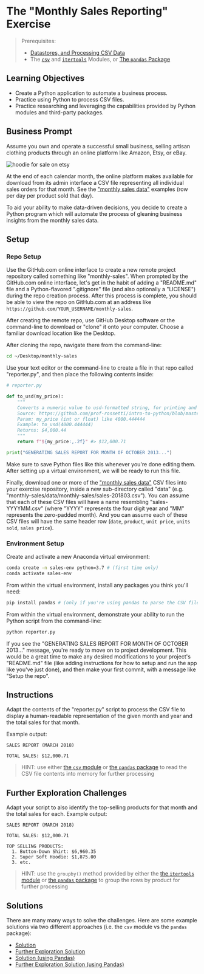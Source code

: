 # The "Monthly Sales Reporting" Exercise

> Prerequisites:
>   + [Datastores, and Processing CSV Data](/units/unit-4.md)
>   + The [`csv`](/notes/python/modules/csv.md) and [`itertools`](/notes/python/modules/itertools.md) Modules, or [The `pandas` Package](/notes/python/packages/pandas.md)

## Learning Objectives

  + Create a Python application to automate a business process.
  + Practice using Python to process CSV files.
  + Practice researching and leveraging the capabilities provided by Python modules and third-party packages.

## Business Prompt

Assume you own and operate a successful small business, selling artisan clothing products through an online platform like Amazon, Etsy, or eBay.

![hoodie for sale on etsy](https://user-images.githubusercontent.com/1328807/51781151-cb7a5300-20e2-11e9-863f-3b82aaa5f5a9.png)

At the end of each calendar month, the online platform makes available for download from its admin interface a CSV file representing all individual sales orders for that month. See the ["monthly sales data"](/data/monthly-sales) examples (row per day per product sold that day).

To aid your ability to make data-driven decisions, you decide to create a Python program which will automate the process of gleaning business insights from the monthly sales data.

## Setup

### Repo Setup

Use the GitHub.com online interface to create a new remote project repository called something like "monthly-sales". When prompted by the GitHub.com online interface, let's get in the habit of adding a "README.md" file and a Python-flavored ".gitignore" file (and also optionally a "LICENSE") during the repo creation process. After this process is complete, you should be able to view the repo on GitHub.com at an address like `https://github.com/YOUR_USERNAME/monthly-sales`.

After creating the remote repo, use GitHub Desktop software or the command-line to download or "clone" it onto your computer. Choose a familiar download location like the Desktop.

After cloning the repo, navigate there from the command-line:

```sh
cd ~/Desktop/monthly-sales
```

Use your text editor or the command-line to create a file in that repo called "reporter.py", and then place the following contents inside:

```py
# reporter.py

def to_usd(my_price):
    """
    Converts a numeric value to usd-formatted string, for printing and display purposes.
    Source: https://github.com/prof-rossetti/intro-to-python/blob/master/notes/python/datatypes/numbers.md#formatting-as-currency
    Param: my_price (int or float) like 4000.444444
    Example: to_usd(4000.444444)
    Returns: $4,000.44
    """
    return f"${my_price:,.2f}" #> $12,000.71

print("GENERATING SALES REPORT FOR MONTH OF OCTOBER 2013...")
```

Make sure to save Python files like this whenever you're done editing them. After setting up a virtual environment, we will be ready to run this file.

Finally, download one or more of the ["monthly sales data"](/data/monthly-sales) CSV files into your exercise repository, inside a new sub-directory called "data" (e.g. "monthly-sales/data/monthly-sales/sales-201803.csv"). You can assume that each of these CSV files will have a name resembling "sales-YYYYMM.csv" (where "YYYY" represents the four digit year and "MM" represents the zero-padded month). And you can assume each of these CSV files will have the same header row (`date`, `product`, `unit price`, `units sold`, `sales price`).

### Environment Setup

Create and activate a new Anaconda virtual environment:

```sh
conda create -n sales-env python=3.7 # (first time only)
conda activate sales-env
```

From within the virtual environment, install any packages you think you'll need:

```sh
pip install pandas # (only if you're using pandas to parse the CSV files)
```

From within the virtual environment, demonstrate your ability to run the Python script from the command-line:

```sh
python reporter.py
```

If you see the "GENERATING SALES REPORT FOR MONTH OF OCTOBER 2013..." message, you're ready to move on to project development. This would be a great time to make any desired modifications to your project's "README.md" file (like adding instructions for how to setup and run the app like you've just done), and then make your first commit, with a message like "Setup the repo".

## Instructions

Adapt the contents of the "reporter.py" script to process the CSV file to display a human-readable representation of the given month and year and the total sales for that month.

Example output:

```
SALES REPORT (MARCH 2018)

TOTAL SALES: $12,000.71
```

> HINT: use either [the `csv` module](/notes/python/modules/csv.md) or [the `pandas` package](/notes/python/packages/pandas.md) to read the CSV file contents into memory for further processing


## Further Exploration Challenges

Adapt your script to also identify the top-selling products for that month and the total sales for each. Example output:

```
SALES REPORT (MARCH 2018)

TOTAL SALES: $12,000.71

TOP SELLING PRODUCTS:
  1. Button-Down Shirt: $6,960.35
  2. Super Soft Hoodie: $1,875.00
  3. etc.
```

> HINT: use the `groupby()` method provided by either the [the `itertools` module](/notes/python/modules/itertools.md) or [the `pandas` package](/notes/python/packages/pandas.md) to group the rows by product for further processing

## Solutions

There are many many ways to solve the challenges. Here are some example solutions via two different approaches (i.e. the `csv` module vs the `pandas` package):

  + [Solution](/exercises/monthly-sales-reporting/csv_solution.py)
  + [Further Exploration Solution](/exercises/monthly-sales-reporting/csv_solution_further.py)
  + [Solution (using Pandas)](/exercises/monthly-sales-reporting/pandas_solution.py)
  + [Further Exploration Solution (using Pandas)](/exercises/monthly-sales-reporting/pandas_solution_further.py)
